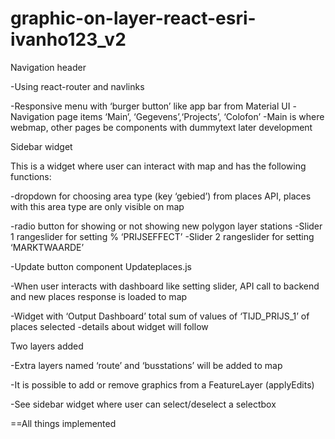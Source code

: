 # graphic-on-layer-react-esri-ivanho123_v2
 
Navigation header

-Using react-router and navlinks

-Responsive menu with ‘burger button’ like app bar from Material UI -Navigation page items ‘Main’, ‘Gegevens’,‘Projects’, ‘Colofon’
-Main is where webmap, other pages be components with dummytext later development

Sidebar widget

This is a widget where user can interact with map and has the following functions:

-dropdown for choosing area type (key ‘gebied’) from places API, places with this area type are only visible on map

-radio button for showing or not showing new polygon layer stations 
-Slider 1 rangeslider for setting % ‘PRIJSEFFECT’ 
-Slider 2 rangeslider for setting ‘MARKTWAARDE’

-Update button component Updateplaces.js

-When user interacts with dashboard like setting slider, API call to backend and new places response is loaded to map

-Widget with ‘Output Dashboard’ total sum of values of ‘TIJD_PRIJS_1’ of places selected -details about widget will follow
 
Two layers added

-Extra layers named ‘route’ and ‘busstations’ will be added to map

-It is possible to add or remove graphics from a FeatureLayer (applyEdits)

-See sidebar widget where user can select/deselect a selectbox

==All things implemented